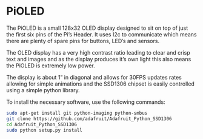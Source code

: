
<!--
---
name: PiOLED
class: board
type: Display
formfactor: Custom
manufacturer: Adafruit
description: A small 128x32 display for your Pi
url: https://learn.adafruit.com/adafruit-pioled-128x32-mini-oled-for-raspberry-pi
github: https://github.com/adafruit/Adafruit_Python_SSD1306
buy: https://www.adafruit.com/product/3527
image: 'adafruit-pi-oled.png'
pincount: 6
eeprom: no
power:
  '1':
ground:
  '6':
pin:
  '3':
    mode: i2c
  '5':
    mode: i2c
i2c:
  '0x3c':
    name: Display Driver
    device: ssd1306
-->
# PiOLED

The PiOLED is a small 128x32 OLED display designed to sit on top of just the first six pins of the Pi’s Header. It uses I2c to communicate which means there are plenty of spare pins for buttons, LED’s and sensors.

The OLED display has a very high contrast ratio leading to clear and crisp text and images and as the display produces it’s own light this also means the PiOLED is extremely low power.

The display is about 1” in diagonal and allows for 30FPS updates rates allowing for simple animations and the SSD1306 chipset is easily controlled using a simple python library.

To install the necessary software, use the following commands:

```bash
sudo apt-get install git python-imaging python-smbus
git clone https://github.com/adafruit/Adafruit_Python_SSD1306
cd Adafruit_Python_SSD1306
sudo python setup.py install
```
